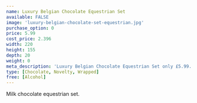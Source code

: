 ```yaml
---
name: Luxury Belgian Chocolate Equestrian Set
available: FALSE
image: 'luxury-belgian-chocolate-set-equestrian.jpg'
purchase_option: 0
price: 5.99
cost_price: 2.396
width: 220
height: 155
depth: 20
weight: 0
meta_description: 'Luxury Belgian Chocolate Equestrian Set only £5.99. Traditional sweets and more at Humbugs Confectionery Store. Specialists in satisfying your sweet tooth!'
type: [Chocolate, Novelty, Wrapped]
free: [Alcohol]
---
```

Milk chocolate equestrian set.